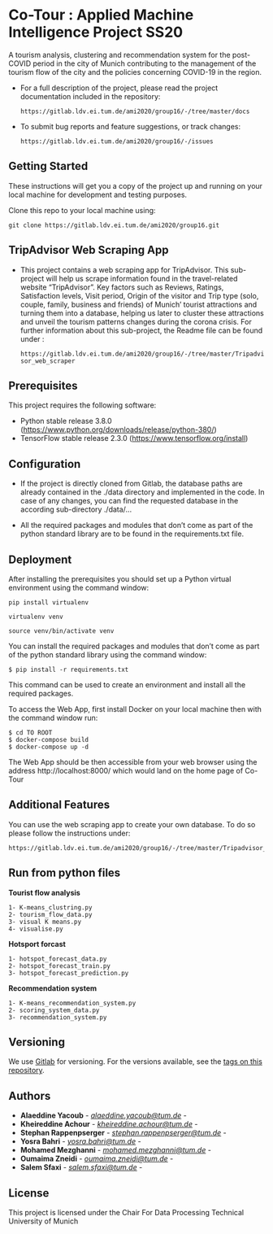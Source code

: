 # Co-Tour : Applied Machine Intelligence Project SS20

A tourism analysis, clustering and recommendation system for the post-COVID period in the city of Munich contributing to the management of the tourism flow of the city and the policies concerning COVID-19 in the region.


 * For a full description of the project, please read the project documentation included
 in the repository:

   ```https://gitlab.ldv.ei.tum.de/ami2020/group16/-/tree/master/docs```

 * To submit bug reports and feature suggestions, or track changes:

     ```https://gitlab.ldv.ei.tum.de/ami2020/group16/-/issues```

Getting Started
-------------
These instructions will get you a copy of the project up and running on your local machine
for development and testing purposes.

Clone this repo to your local machine using:

```
git clone https://gitlab.ldv.ei.tum.de/ami2020/group16.git
```
TripAdvisor Web Scraping App
-------------

* This project contains a web scraping app for TripAdvisor. This sub-project will help us
scrape information found in the travel-related website “TripAdvisor”.
Key factors such as Reviews, Ratings, Satisfaction  levels, Visit period, Origin of the visitor and Trip type (solo, couple, family, business and friends) of Munich’  tourist attractions and turning them into a database, helping us later to cluster these attractions and unveil the tourism patterns changes during the corona crisis. For further information about this sub-project, the Readme file can be found under :

    ```https://gitlab.ldv.ei.tum.de/ami2020/group16/-/tree/master/Tripadvisor_web_scraper```


Prerequisites
-------------

This project requires the following software:

 * Python stable release 3.8.0        (https://www.python.org/downloads/release/python-380/)
 * TensorFlow stable release 2.3.0    (https://www.tensorflow.org/install)


Configuration
-------------

 * If the project is directly cloned from Gitlab, the database paths are already contained in the ./data directory and implemented in the code. In case of any changes, you can find the requested database in the according sub-directory ./data/...

 * All the required packages and modules that don’t come as part of the python standard library are to be found in the requirements.txt file.



Deployment
-------------

After installing the prerequisites you should set up a Python virtual environment using the command window:
```
pip install virtualenv
```
```
virtualenv venv

```
```
source venv/bin/activate venv

```

You can install the required packages and modules that don’t come as part of the python standard library using the command window:

```
$ pip install -r requirements.txt
```

This command can be used to create an environment and install all the required packages.

To access the Web App, first install Docker on your local machine then with the command window run:

```
$ cd TO ROOT
$ docker-compose build
$ docker-compose up -d
```
The Web App should be then accessible from your web browser using the address http://localhost:8000/ which would land on the home page of Co-Tour


Additional Features
-------------

You can use the web scraping app to create your own database. To do so please follow the instructions under:

```
https://gitlab.ldv.ei.tum.de/ami2020/group16/-/tree/master/Tripadvisor_web_scraper
```
## Run from python files
**Tourist flow analysis**
```
1- K-means_clustring.py
2- tourism_flow_data.py
3- visual K means.py
4- visualise.py
```
**Hotsport forcast**
```
1- hotspot_forecast_data.py
2- hotspot_forecast_train.py
3- hotspot_forecast_prediction.py
```
**Recommendation system**
```
1- K-means_recommendation_system.py
2- scoring_system_data.py
3- recommendation_system.py
```
## Versioning

We use [Gitlab](https://gitlab.ldv.ei.tum.de/) for versioning. For the versions available, see the [tags on this repository](https://gitlab.ldv.ei.tum.de/ami2020/group16/-/commits/master).

## Authors

* **Alaeddine Yacoub** - *alaeddine.yacoub@tum.de* -
* **Kheireddine Achour** - *kheireddine.achour@tum.de* -
* **Stephan Rappenpserger** - *stephan.rappenpserger@tum.de* -
* **Yosra Bahri** - *yosra.bahri@tum.de* -
* **Mohamed Mezghanni** - *mohamed.mezghanni@tum.de* -
* **Oumaima Zneidi** - *oumaima.zneidi@tum.de* -
* **Salem Sfaxi** - *salem.sfaxi@tum.de* -

## License

This project is licensed under the Chair For Data Processing
Technical University of Munich
